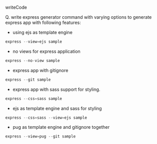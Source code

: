 writeCode

Q. write express generator command with varying options to generate express app with following features:

- using ejs as template engine

```js
express --view=ejs sample
```

- no views for express application

```js
express --no-view sample
```

- express app with gitignore

```js
express --git sample
```

- express app with sass support for styling.

```js
express --css=sass sample
```

- ejs as template engine and sass for styling

```js
express --css=sass --view=ejs sample
```

- pug as template engine and gitignore together

```js
express --view=pug --git sample
```
